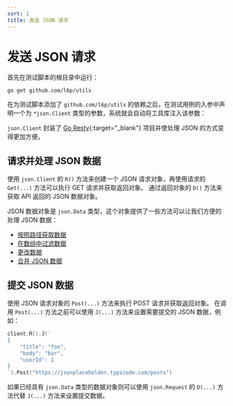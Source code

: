 ```yaml
---
sort: 1
title: 发送 JSON 请求
---
```


# 发送 JSON 请求

首先在测试脚本的根目录中运行：

```shell
go get github.com/l6p/utils
```

在为测试脚本添加了 `github.com/l6p/utils` 的依赖之后，在测试用例的入参中声明一个为 `*json.Client` 类型的参数，系统就会自动将工具库注入该参数：

`json.Client` 封装了 [Go Resty](https://github.com/go-resty/resty){:target="_blank"} 项目并使处理 JSON 的方式变得更加方便。

## 请求并处理 JSON 数据

使用 `json.Client` 的 `R()` 方法来创建一个 JSON 请求对象，再使用请求的 `Get(...)` 方法可以执行 GET 请求并获取返回对象。
通过返回对象的 `D()` 方法来获取 API 返回的 JSON 数据对象。

JSON 数据对象是 `json.Data` 类型，这个对象提供了一些方法可以让我们方便的处理 JSON 数据：
- [按照路径获取数据](/cn/Utilities/JsonUtility/ReadingDataByPath.html)
- [在数组中过滤数据](/cn/Utilities/JsonUtility/FilteringElementsInArray.html)
- [更改数据](/cn/Utilities/JsonUtility/ModifyingData.html)
- [合并 JSON 数据](/cn/Utilities/JsonUtility/MergingJsonData.html)

## 提交 JSON 数据

使用 JSON 请求对象的 `Post(...)` 方法来执行 POST 请求并获取返回对象。
在调用 `Post(...)` 方法之前可以使用 `J(...)` 方法来设置需要提交的 JSON 数据，例如：

```go
client.R().J(`
{
    "title": "foo",
    "body": "bar",
    "userId": 1
}
`).Post("https://jsonplaceholder.typicode.com/posts")
```

如果已经具有 `json.Data` 类型的数据对象则可以使用 `json.Request` 的 `D(...)` 方法代替 `J(...)` 方法来设置提交数据。
